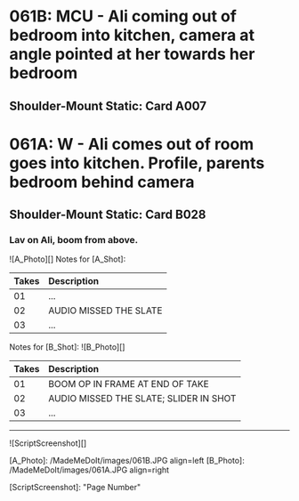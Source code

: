 # 061B: MCU - Ali coming out of bedroom into kitchen, camera at angle pointed at her towards her bedroom
## Shoulder-Mount Static: Card A007

# 061A: W - Ali comes out of room goes into kitchen. Profile, parents bedroom behind camera
## Shoulder-Mount Static: Card B028

### Lav on Ali, boom from above.

![A_Photo][]
Notes for [A_Shot]: 

| Takes | Description |
|:---|:----|
| 01 | ... |
| 02 | AUDIO MISSED THE SLATE |
| 03 | ... |

Notes for [B_Shot]: 
![B_Photo][]

| Takes | Description |
|:---|:----|
| 01 | BOOM OP IN FRAME AT END OF TAKE |
| 02 | AUDIO MISSED THE SLATE; SLIDER IN SHOT |
| 03 | ... |

----

![ScriptScreenshot][]


[A_Photo]:  /MadeMeDoIt/images/061B.JPG align=left
[B_Photo]:  /MadeMeDoIt/images/061A.JPG align=right

[ScriptScreenshot]: "Page Number"